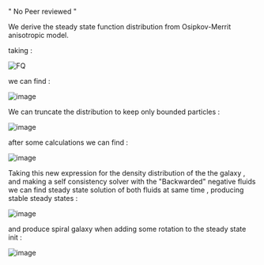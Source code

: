 " No Peer reviewed  "

We derive the steady state function distribution from Osipkov-Merrit anisotropic model.

taking : 


![FQ](https://github.com/user-attachments/assets/4e04a156-0631-4ca0-b3c2-a9e2a5b6207c)


we can find :

![image](https://github.com/user-attachments/assets/ad11ffe5-41da-47e2-811a-df6b93c69920)


We can truncate the distribution to keep only bounded particles : 

![image](https://github.com/user-attachments/assets/011e87fc-e501-4ebe-b739-970dd25f4917)

after some calculations we can find :

![image](https://github.com/user-attachments/assets/26d47def-189a-4581-8e3c-02683c024c2c)

Taking this new expression for the density distribution of the the galaxy , and making a self consistency solver with the "Backwarded" negative fluids 
we can find steady state solution of both fluids at same time , producing stable steady states :

![image](https://github.com/user-attachments/assets/81fafaae-dfd8-43b3-8acc-f7a583b1daef)


and produce spiral galaxy when adding some rotation to the steady state init : 

![image](https://github.com/user-attachments/assets/e6cf28e7-cdab-482f-879c-02d158ad4645)
